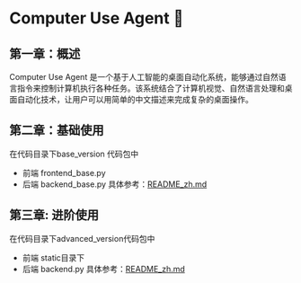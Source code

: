 # Computer Use Agent 🤖

## 第一章：概述

Computer Use Agent 是一个基于人工智能的桌面自动化系统，能够通过自然语言指令来控制计算机执行各种任务。该系统结合了计算机视觉、自然语言处理和桌面自动化技术，让用户可以用简单的中文描述来完成复杂的桌面操作。

## 第二章：基础使用

在代码目录下base_version 代码包中
- 前端 frontend_base.py
- 后端 backend_base.py
具体参考：[README_zh.md](./base_version/computer_use_server/README_zh.md)

## 第三章: 进阶使用

在代码目录下advanced_version代码包中
- 前端 static目录下
- 后端 backend.py
具体参考：[README_zh.md](./advanced_version/computer_use_server/README_zh.md)